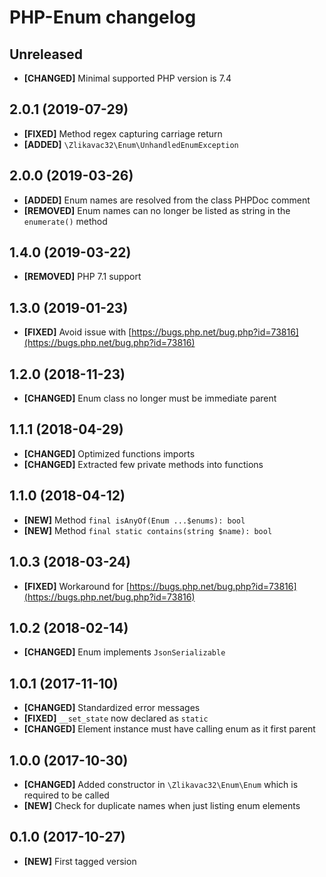 # PHP-Enum changelog

## Unreleased

* **[CHANGED]** Minimal supported PHP version is 7.4

## 2.0.1 (2019-07-29)

* **[FIXED]** Method regex capturing carriage return
* **[ADDED]** `\Zlikavac32\Enum\UnhandledEnumException`

## 2.0.0 (2019-03-26)

* **[ADDED]** Enum names are resolved from the class PHPDoc comment
* **[REMOVED]** Enum names can no longer be listed as string in the `enumerate()` method

## 1.4.0 (2019-03-22)

* **[REMOVED]** PHP 7.1 support

## 1.3.0 (2019-01-23)

* **[FIXED]** Avoid issue with [https://bugs.php.net/bug.php?id=73816](https://bugs.php.net/bug.php?id=73816)

## 1.2.0 (2018-11-23)

* **[CHANGED]** Enum class no longer must be immediate parent

## 1.1.1 (2018-04-29)

* **[CHANGED]** Optimized functions imports
* **[CHANGED]** Extracted few private methods into functions

## 1.1.0 (2018-04-12)

* **[NEW]** Method `final isAnyOf(Enum ...$enums): bool`
* **[NEW]** Method `final static contains(string $name): bool`

## 1.0.3 (2018-03-24)

* **[FIXED]** Workaround for [https://bugs.php.net/bug.php?id=73816](https://bugs.php.net/bug.php?id=73816)

## 1.0.2 (2018-02-14)

* **[CHANGED]** Enum implements `JsonSerializable`

## 1.0.1 (2017-11-10)

* **[CHANGED]** Standardized error messages
* **[FIXED]** `__set_state` now declared as `static`
* **[CHANGED]** Element instance must have calling enum as it first parent

## 1.0.0 (2017-10-30)

* **[CHANGED]** Added constructor in `\Zlikavac32\Enum\Enum` which is required to be called
* **[NEW]** Check for duplicate names when just listing enum elements

## 0.1.0 (2017-10-27)

* **[NEW]** First tagged version
